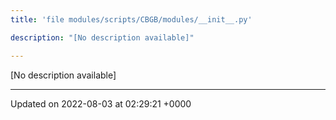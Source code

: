 ```yaml
---
title: 'file modules/scripts/CBGB/modules/__init__.py'

description: "[No description available]"

---
```







[No description available]






-------------------------------

Updated on 2022-08-03 at 02:29:21 +0000
